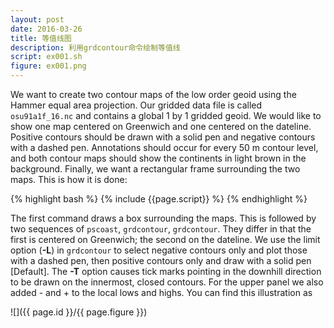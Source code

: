 ```yaml
---
layout: post
date: 2016-03-26
title: 等值线图
description: 利用grdcontour命令绘制等值线
script: ex001.sh
figure: ex001.png
---
```


We want to create two contour maps of the low order geoid using the
Hammer equal area projection. Our gridded data file is called `osu91a1f_16.nc` and
contains a global 1 by 1 gridded geoid. We would like to show one map centered on Greenwich and
one centered on the dateline. Positive contours should be drawn with a
solid pen and negative contours with a dashed pen. Annotations should
occur for every 50 m contour level, and both contour maps should show
the continents in light brown in the background. Finally, we want a
rectangular frame surrounding the two maps. This is how it is done:

{% highlight bash %}
{% include {{page.script}} %}
{% endhighlight %}

The first command draws a box surrounding the maps. This is followed by
two sequences of `pscoast`, `grdcontour`,
`grdcontour`. They differ in that the
first is centered on Greenwich; the second on the dateline. We use the
limit option (**-L**) in `grdcontour`
to select negative contours only and plot those with a dashed pen, then
positive contours only and draw with a solid pen [Default]. The **-T**
option causes tick marks pointing in the downhill direction to be drawn
on the innermost, closed contours. For the upper panel we also added -
and + to the local lows and highs. You can find this illustration as

![]({{ page.id }}/{{ page.figure }})
